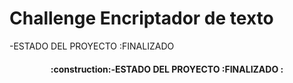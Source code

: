 <h1> Challenge Encriptador de texto </h1>
-ESTADO DEL PROYECTO :FINALIZADO 
<h4 align="center">
:construction:-ESTADO DEL PROYECTO :FINALIZADO  :
</h4>
